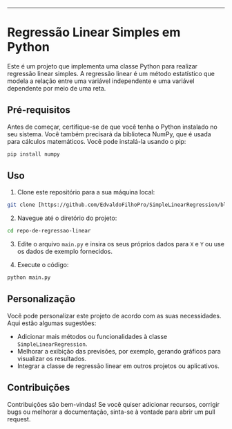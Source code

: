 ---

# Regressão Linear Simples em Python

Este é um projeto que implementa uma classe Python para realizar regressão linear simples. A regressão linear é um método estatístico que modela a relação entre uma variável independente e uma variável dependente por meio de uma reta.

## Pré-requisitos

Antes de começar, certifique-se de que você tenha o Python instalado no seu sistema. Você também precisará da biblioteca NumPy, que é usada para cálculos matemáticos. Você pode instalá-la usando o pip:

```bash
pip install numpy
```

## Uso

1. Clone este repositório para a sua máquina local:

```bash
git clone [https://github.com/EdvaldoFilhoPro/SimpleLinearRegression/blob/main/Regress%C3%A3o_Linear_Simples.ipynb)](https://github.com/EdvaldoFilhoPro/SimpleLinearRegression/blob/main/Regress%C3%A3o_Linear_Simples.ipynb)
```

2. Navegue até o diretório do projeto:

```bash
cd repo-de-regressao-linear
```

3. Edite o arquivo `main.py` e insira os seus próprios dados para `X` e `Y` ou use os dados de exemplo fornecidos.

4. Execute o código:

```bash
python main.py
```

## Personalização

Você pode personalizar este projeto de acordo com as suas necessidades. Aqui estão algumas sugestões:

- Adicionar mais métodos ou funcionalidades à classe `SimpleLinearRegression`.
- Melhorar a exibição das previsões, por exemplo, gerando gráficos para visualizar os resultados.
- Integrar a classe de regressão linear em outros projetos ou aplicativos.

## Contribuições

Contribuições são bem-vindas! Se você quiser adicionar recursos, corrigir bugs ou melhorar a documentação, sinta-se à vontade para abrir um pull request.

